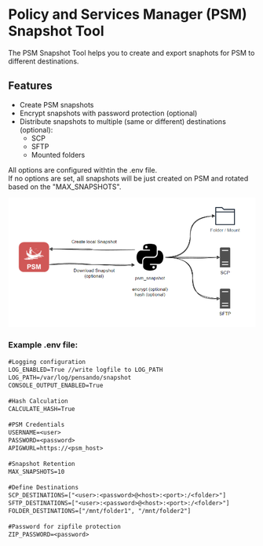 # Policy and Services Manager (PSM) Snapshot Tool

The PSM Snapshot Tool helps you to create and export snaphots for PSM to different destinations.

## Features

- Create PSM snapshots
- Encrypt snapshots with password protection (optional)
- Distribute snapshots to multiple (same or different) destinations (optional):
  - SCP
  - SFTP
  - Mounted folders

All options are configured withtin the .env file.<br />
If no options are set, all snapshots will be just created on PSM and rotated based on the "MAX_SNAPSHOTS".

![](https://github.com/Max1211/Images/blob/main/psm_snapshot.png)


### Example .env file:
```
#Logging configuration
LOG_ENABLED=True //write logfile to LOG_PATH
LOG_PATH=/var/log/pensando/snapshot
CONSOLE_OUTPUT_ENABLED=True

#Hash Calculation
CALCULATE_HASH=True

#PSM Credentials
USERNAME=<user>
PASSWORD=<password>
APIGWURL=https://<psm_host>

#Snapshot Retention
MAX_SNAPSHOTS=10

#Define Destinations
SCP_DESTINATIONS=["<user>:<password>@<host>:<port>:/<folder>"]
SFTP_DESTINATIONS=["<user>:<password>@<host>:<port>:/<folder>"]
FOLDER_DESTINATIONS=["/mnt/folder1", "/mnt/folder2"]

#Password for zipfile protection
ZIP_PASSWORD=<password>
```
